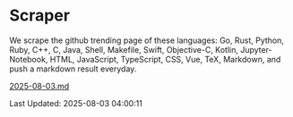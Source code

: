 # Scraper

We scrape the github trending page of these languages: Go, Rust, Python, Ruby, C++, C, Java, Shell, Makefile, Swift, Objective-C, Kotlin, Jupyter-Notebook, HTML, JavaScript, TypeScript, CSS, Vue, TeX, Markdown, and push a markdown result everyday.

[2025-08-03.md](https://github.com/yangwenmai/github-trending-backup/blob/master/2025-08-03.md)

Last Updated: 2025-08-03 04:00:11